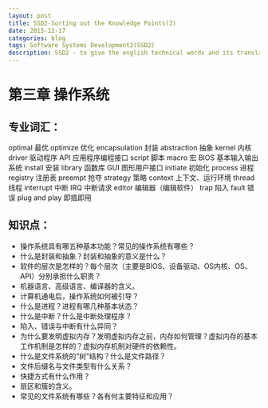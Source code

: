 ```yaml
---
layout: post
title: SSD2-Sorting out the Knowledge Points(3)
date: 2015-12-17
categories: blog
tags: Software Systems Development2(SSD2)
description: SSD2 - to give the english technical words and its translation
---
```


# 第三章 操作系统

## 专业词汇： 
optimal		最优
optimize		优化
encapsulation	封装
abstraction	抽象
kernel		内核
driver		驱动程序
API			应用程序编程接口
script		脚本
macro		宏
BIOS		基本输入输出系统
install		安装
library		函数库
GUI			图形用户接口
initiate		初始化
process		进程
registry		注册表
preempt		抢夺
strategy		策略
context		上下文、运行环境
thread		线程
interrupt		中断
IRQ			中断请求
editor		编辑器（编辑软件）
trap			陷入
fault			错误
plug and play	即插即用

 

## 知识点：
  - 操作系统具有哪五种基本功能？常见的操作系统有哪些？
  - 什么是封装和抽象？封装和抽象的意义是什么？
  - 软件的层次是怎样的？每个层次（主要是BIOS、设备驱动、OS内核、OS、API）分别承担什么职责？
  - 机器语言、高级语言、编译器的含义。
  - 计算机通电后，操作系统如何被引导？
  - 什么是进程？进程有哪几种基本状态？
  - 什么是中断？什么是中断处理程序？
  - 陷入、错误与中断有什么异同？
  - 为什么要发明虚拟内存？发明虚拟内存之前，内存如何管理？虚拟内存的基本工作机制是怎样的？虚拟内存机制对硬件的依赖性。
  - 什么是文件系统的“树”结构？什么是文件路径？
  - 文件后缀名与文件类型有什么关系？
  - 快捷方式有什么作用？
  - 扇区和簇的含义。
  - 常见的文件系统有哪些？各有何主要特征和应用？
  













